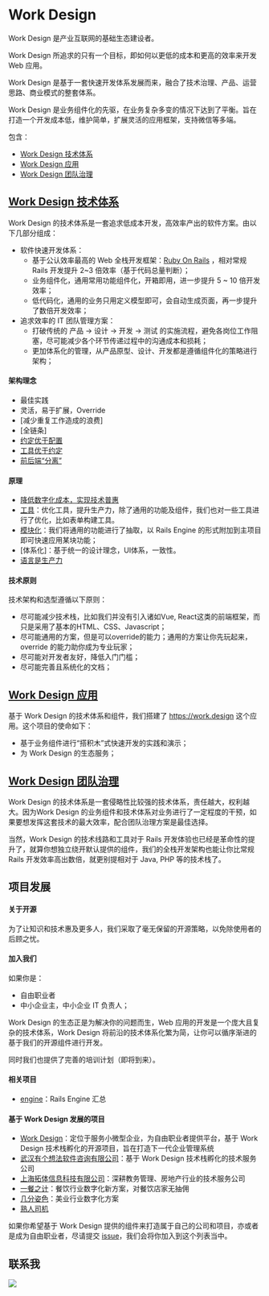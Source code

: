 # Work Design

Work Design 是产业互联网的基础生态建设者。

Work Design 所追求的只有一个目标，即如何以更低的成本和更高的效率来开发 Web 应用。

Work Design 是基于一套快速开发体系发展而来，融合了技术治理、产品、运营思路、商业模式的整套体系。

Work Design 是业务组件化的先驱，在业务复杂多变的情况下达到了平衡。旨在打造一个开发成本低，维护简单，扩展灵活的应用框架，支持微信等多端。

包含：

* [Work Design 技术体系][1]
* [Work Design 应用][2]
* [Work Design 团队治理][3]

## [Work Design 技术体系][4]

Work Design 的技术体系是一套追求低成本开发，高效率产出的软件方案。由以下几部分组成：

* 软件快速开发体系：
  * 基于公认效率最高的 Web 全栈开发框架：[Ruby On Rails][5] ，相对常规 Rails 开发提升 2\~3 倍效率（基于代码总量判断）；
  * 业务组件化，通用常用功能组件化，开箱即用，进一步提升 5 \~ 10 倍开发效率；
  * 低代码化，通用的业务只用定义模型即可，会自动生成页面，再一步提升了数倍开发效率；
* 追求效率的 IT 团队管理方案：
  * 打破传统的 产品 -\> 设计 -\> 开发 -\> 测试 的实施流程，避免各岗位工作阻塞，尽可能减少各个环节传递过程中的沟通成本和损耗；
  * 更加体系化的管理，从产品原型、设计、开发都是遵循组件化的策略进行架构；

#### 架构理念

* 最佳实践
* 灵活，易于扩展，Override
* [减少重复工作造成的浪费]
* [全链条]
* [约定优于配置][6]
* [工具优于约定][7]
* [前后端“分离”][8]

#### 原理

* [降低数字化成本，实现技术普惠][9]
* [工具][10]：优化工具，提升生产力，除了通用的功能及组件，我们也对一些工具进行了优化，比如表单构建工具。
* [模块化][11]：我们将通用的功能进行了抽取，以 Rails Engine 的形式附加到主项目即可快速应用某块功能；
* [体系化]：基于统一的设计理念，UI体系，一致性。
* [语言是生产力][12]

#### 技术原则

技术架构和选型遵循以下原则：

* 尽可能减少技术栈，比如我们并没有引入诸如Vue, React这类的前端框架，而只是采用了基本的HTML、CSS、Javascript；
* 尽可能通用的方案，但是可以override的能力；通用的方案让你先玩起来，override 的能力助你成为专业玩家；
* 尽可能对开发者友好，降低入门门槛；
* 尽可能完善且系统化的文档；

## [Work Design 应用][13]

基于 Work Design 的技术体系和组件，我们搭建了 https://work.design 这个应用。这个项目的使命如下：

* 基于业务组件进行“搭积木”式快速开发的实践和演示；
* 为 Work Design 的生态服务；

## [Work Design 团队治理][14]

Work Design 的技术体系是一套侵略性比较强的技术体系，责任越大，权利越大。因为Work Design 的业务组件和技术体系对业务进行了一定程度的干预，如果要想发挥这套技术的最大效率，配合团队治理方案是最佳选择。

当然，Work Design 的技术线路和工具对于 Rails 开发体验也已经是革命性的提升了，就算你想独立绕开默认提供的组件，我们的全栈开发架构也能让你比常规 Rails 开发效率高出数倍，就更别提相对于 Java, PHP 等的技术栈了。

## 项目发展

#### 关于开源

为了让知识和技术惠及更多人，我们采取了毫无保留的开源策略，以免除使用者的后顾之忧。

#### 加入我们

如果你是：

* 自由职业者
* 中小企业主，中小企业 IT 负责人；

Work Design 的生态正是为解决你的问题而生，Web 应用的开发是一个庞大且复杂的技术体系，Work Design 将前沿的技术体系化繁为简，让你可以循序渐进的基于我们的开源组件进行开发。

同时我们也提供了完善的培训计划（即将到来）。

#### 相关项目

* [engine][15]：Rails Engine 汇总

#### 基于 Work Design 发展的项目

* [Work Design][16]：定位于服务小微型企业，为自由职业者提供平台，基于 Work Design 技术栈孵化的开源项目，旨在打造下一代企业管理系统
* [武汉有个想法软件咨询有限公司][17]：基于 Work Design 技术栈孵化的技术服务公司
* [上海拓体信息科技有限公司][18]：深耕教务管理、房地产行业的技术服务公司
* [一餐之计][19]：餐饮行业数字化新方案，对餐饮店家无抽佣
* [几分姿色][20]：美业行业数字化方案
* [熟人司机][21]

如果你希望基于 Work Design 提供的组件来打造属于自己的公司和项目，亦或者是成为自由职业者，尽请提交 [issue][22]，我们会将你加入到这个列表当中。

## 联系我

[![][image-1]]()

[1]:	#Work-Design-%E6%8A%80%E6%9C%AF%E4%BD%93%E7%B3%BB
[2]:	#Work-Design-%E5%BA%94%E7%94%A8
[3]:	#Work-Design-%E5%9B%A2%E9%98%9F%E6%B2%BB%E7%90%86
[4]:	stack
[5]:	https://github.com/rails/rails
[6]:	stack/default.md
[7]:	stack/tools.md
[8]:	stack/full_stack.md
[9]:	stack/why_build_self.md
[10]:	stack/tools.md
[11]:	stack/modular.md
[12]:	stack/function-vs-object.md
[13]:	project
[14]:	handbook
[15]:	https://github.com/work-design/engine
[16]:	https://github.com/work-design/work.design
[17]:	https://github.com/yougexiangfa
[18]:	http://www.tallty.com/
[19]:	https://meal.design/
[20]:	https://jifenzise.com
[21]:	https://shurensiji.com
[22]:	https://github.com/work-design/home/issues


[image-1]:	assets/wechat.jpg